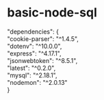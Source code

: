 # basic-node-sql

"dependencies": { \
    "cookie-parser": "^1.4.5", \
    "dotenv": "^10.0.0", \
    "express": "^4.17.1", \
    "jsonwebtoken": "^8.5.1", \
    "latest": "^0.2.0", \
    "mysql": "^2.18.1", \
    "nodemon": "^2.0.13" \
  }
